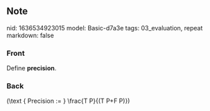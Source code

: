 ## Note
nid: 1636534923015
model: Basic-d7a3e
tags: 03_evaluation, repeat
markdown: false

### Front
Define <b>precision</b>.

### Back
\(\text { Precision := } \frac{T P}{(T P+F P)}\)
